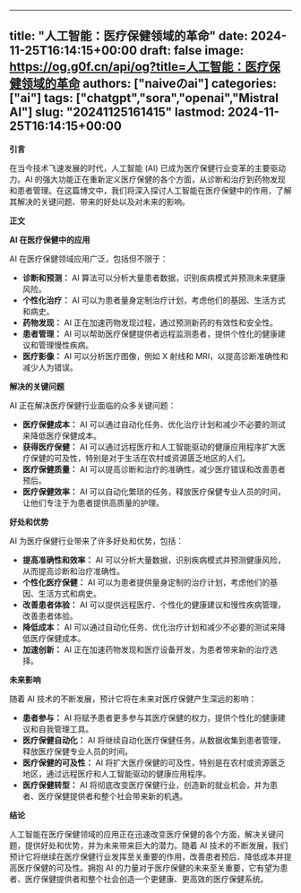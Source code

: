 
---
title: "人工智能：医疗保健领域的革命"
date: 2024-11-25T16:14:15+00:00
draft: false
image: https://og.g0f.cn/api/og?title=人工智能：医疗保健领域的革命
authors: ["naiveのai"]
categories: ["ai"]
tags: ["chatgpt","sora","openai","Mistral AI"]
slug: "20241125161415"
lastmod: 2024-11-25T16:14:15+00:00
---
**引言**

在当今技术飞速发展的时代，人工智能 (AI) 已成为医疗保健行业变革的主要驱动力。AI 的强大功能正在重新定义医疗保健的各个方面，从诊断和治疗到药物发现和患者管理。在这篇博文中，我们将深入探讨人工智能在医疗保健中的作用，了解其解决的关键问题、带来的好处以及对未来的影响。

**正文**

**AI 在医疗保健中的应用**

AI 在医疗保健领域应用广泛，包括但不限于：

- **诊断和预测：** AI 算法可以分析大量患者数据，识别疾病模式并预测未来健康风险。
- **个性化治疗：** AI 可以为患者量身定制治疗计划，考虑他们的基因、生活方式和病史。
- **药物发现：** AI 正在加速药物发现过程，通过预测新药的有效性和安全性。
- **患者管理：** AI 可以帮助医疗保健提供者远程监测患者，提供个性化的健康建议和管理慢性疾病。
- **医疗影像：** AI 可以分析医疗图像，例如 X 射线和 MRI，以提高诊断准确性和减少人为错误。

**解决的关键问题**

AI 正在解决医疗保健行业面临的众多关键问题：

- **医疗保健成本：** AI 可以通过自动化任务、优化治疗计划和减少不必要的测试来降低医疗保健成本。
- **获得医疗保健：** AI 可以通过远程医疗和人工智能驱动的健康应用程序扩大医疗保健的可及性，特别是对于生活在农村或资源匮乏地区的人们。
- **医疗保健质量：** AI 可以提高诊断和治疗的准确性，减少医疗错误和改善患者预后。
- **医疗保健效率：** AI 可以自动化繁琐的任务，释放医疗保健专业人员的时间，让他们专注于为患者提供高质量的护理。

**好处和优势**

AI 为医疗保健行业带来了许多好处和优势，包括：

- **提高准确性和效率：** AI 可以分析大量数据，识别疾病模式并预测健康风险，从而提高诊断和治疗准确性。
- **个性化医疗保健：** AI 可以为患者提供量身定制的治疗计划，考虑他们的基因、生活方式和病史。
- **改善患者体验：** AI 可以提供远程医疗、个性化的健康建议和慢性疾病管理，改善患者体验。
- **降低成本：** AI 可以通过自动化任务、优化治疗计划和减少不必要的测试来降低医疗保健成本。
- **加速创新：** AI 正在加速药物发现和医疗设备开发，为患者带来新的治疗选择。

**未来影响**

随着 AI 技术的不断发展，预计它将在未来对医疗保健产生深远的影响：

- **患者参与：** AI 将赋予患者更多参与其医疗保健的权力，提供个性化的健康建议和自我管理工具。
- **医疗保健自动化：** AI 将继续自动化医疗保健任务，从数据收集到患者管理，释放医疗保健专业人员的时间。
- **医疗保健的可及性：** AI 将扩大医疗保健的可及性，特别是在农村或资源匮乏地区，通过远程医疗和人工智能驱动的健康应用程序。
- **医疗保健转型：** AI 将彻底改变医疗保健行业，创造新的就业机会，并为患者、医疗保健提供者和整个社会带来新的机遇。

**结论**

人工智能在医疗保健领域的应用正在迅速改变医疗保健的各个方面，解决关键问题，提供好处和优势，并为未来带来巨大的潜力。随着 AI 技术的不断发展，我们预计它将继续在医疗保健行业发挥至关重要的作用，改善患者预后、降低成本并提高医疗保健的可及性。拥抱 AI 的力量对于医疗保健的未来至关重要，它有望为患者、医疗保健提供者和整个社会创造一个更健康、更高效的医疗保健系统。